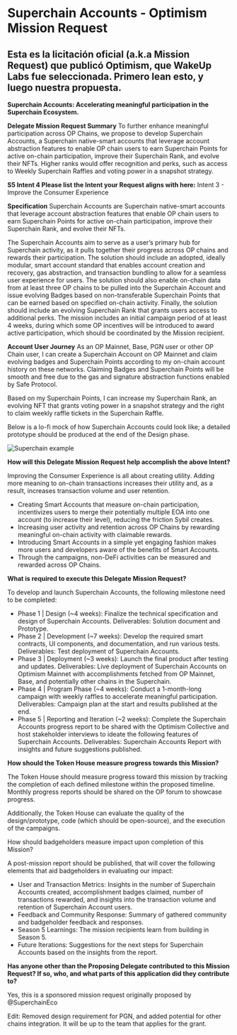 # Superchain Accounts - Optimism Mission Request
## Esta es la licitación oficial (a.k.a Mission Request) que publicó Optimism, que WakeUp Labs fue seleccionada. Primero lean esto, y luego nuestra propuesta.

**Superchain Accounts: Accelerating meaningful participation in the Superchain Ecosystem.**

**Delegate Mission Request Summary**
To further enhance meaningful participation across OP Chains, we propose to develop Superchain Accounts, a Superchain native-smart accounts that leverage account abstraction features to enable OP chain users to earn Superchain Points for active on-chain participation, improve their Superchain Rank, and evolve their NFTs. Higher ranks would offer recognition and perks, such as access to Weekly Superchain Raffles and voting power in a snapshot strategy.

**S5 Intent 4 Please list the Intent your Request aligns with here:** Intent 3 - Improve the Consumer Experience

**Specification**
Superchain Accounts are Superchain native-smart accounts that leverage account abstraction features that enable OP chain users to earn Superchain Points for active on-chain participation, improve their Superchain Rank, and evolve their NFTs.

The Superchain Accounts aim to serve as a user’s primary hub for Superchain activity, as it pulls together their progress across OP chains and rewards their participation. The solution should include an adopted, ideally modular, smart account standard that enables account creation and recovery, gas abstraction, and transaction bundling to allow for a seamless user experience for users. The solution should also enable on-chain data from at least three OP chains to be pulled into the Superchain Account and issue evolving Badges based on non-transferable Superchain Points that can be earned based on specified on-chain activity. Finally, the solution should include an evolving Superchain Rank that grants users access to additional perks. The mission includes an initial campaign period of at least 4 weeks, during which some OP incentives will be introduced to award active participation, which should be coordinated by the Mission recipient.

**Account User Journey**
As an OP Mainnet, Base, PGN user or other OP Chain user, I can create a Superchain Account on OP Mainnet and claim evolving badges and Superchain Points according to my on-chain account history on these networks. Claiming Badges and Superchain Points will be smooth and free due to the gas and signature abstraction functions enabled by Safe Protocol.

Based on my Superchain Points, I can increase my Superchain Rank, an evolving NFT that grants voting power in a snapshot strategy and the right to claim weekly raffle tickets in the Superchain Raffle.

Below is a lo-fi mock of how Superchain Accounts could look like; a detailed prototype should be produced at the end of the Design phase.

![Superchain example](https://github.com/0xmdh/Superchain-Accounts---WakeUp-Labs/assets/18706780/edb1ce47-474a-4edd-b851-efc578b13912)

**How will this Delegate Mission Request help accomplish the above Intent?**

Improving the Consumer Experience is all about creating utility. Adding more meaning to on-chain transactions increases their utility and, as a result, increases transaction volume and user retention.

- Creating Smart Accounts that measure on-chain participation, incentivizes users to merge their potentially multiple EOA into one account (to increase their level), reducing the friction Sybil creates.
- Increasing user activity and retention across OP Chains by rewarding meaningful on-chain activity with claimable rewards.
- Introducing Smart Accounts in a simple yet engaging fashion makes more users and developers aware of the benefits of Smart Accounts.
- Through the campaigns, non-DeFi activities can be measured and rewarded across OP Chains.
  
**What is required to execute this Delegate Mission Request?**

To develop and launch Superchain Accounts, the following milestone need to be completed:

- Phase 1 | Design (~4 weeks): Finalize the technical specification and design of Superchain Accounts.
Deliverables: Solution document and Prototype.
- Phase 2 | Development (~7 weeks): Develop the required smart contracts, UI components, and documentation, and run various tests.
Deliverables: Test deployment of Superchain Accounts.
- Phase 3 | Deployment (~3 weeks): Launch the final product after testing and updates.
Deliverables: Live deployment of Superchain Accounts on Optimism Mainnet with accomplishments fetched from OP Mainnet, Base, and potentially other chains in the Superchain.
- Phase 4 | Program Phase (~4 weeks): Conduct a 1-month-long campaign with weekly raffles to accelerate meaningful participation.
Deliverables: Campaign plan at the start and results published at the end.
- Phase 5 | Reporting and Iteration (~2 weeks): Complete the Superchain Accounts progress report to be shared with the Optimism Collective and host stakeholder interviews to ideate the following features of Superchain Accounts.
Deliverables: Superchain Accounts Report with insights and future suggestions published.


**How should the Token House measure progress towards this Mission?**

The Token House should measure progress toward this mission by tracking the completion of each defined milestone within the proposed timeline. Monthly progress reports should be shared on the OP forum to showcase progress.

Additionally, the Token House can evaluate the quality of the design/prototype, code (which should be open-source), and the execution of the campaigns.

How should badgeholders measure impact upon completion of this Mission?

A post-mission report should be published, that will cover the following elements that aid badgeholders in evaluating our impact:

- User and Transaction Metrics: Insights in the number of Superchain Accounts created, accomplishment badges claimed, number of transactions rewarded, and insights into the transaction volume and retention of Superchain Account users.
- Feedback and Community Response: Summary of gathered community and badgeholder feedback and responses.
- Season 5 Learnings: The mission recipients learn from building in Season 5.
- Future Iterations: Suggestions for the next steps for Superchain Accounts based on the insights from the report.

**Has anyone other than the Proposing Delegate contributed to this Mission Request? If so, who, and what parts of this application did they contribute to?**

Yes, this is a sponsored mission request originally proposed by @SuperchainEco

Edit: Removed design requirement for PGN, and added potential for other chains integration. It will be up to the team that applies for the grant.

